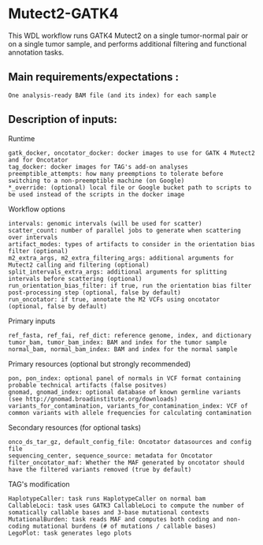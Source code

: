 # Mutect2-GATK4
This WDL workflow runs GATK4 Mutect2 on a single tumor-normal pair or on a single tumor sample, and performs additional filtering and functional annotation tasks.

## Main requirements/expectations :

    One analysis-ready BAM file (and its index) for each sample

## Description of inputs:

Runtime

    gatk_docker, oncotator_docker: docker images to use for GATK 4 Mutect2 and for Oncotator
    tag_docker: docker images for TAG's add-on analyses
    preemptible_attempts: how many preemptions to tolerate before switching to a non-preemptible machine (on Google)
    *_override: (optional) local file or Google bucket path to scripts to be used instead of the scripts in the docker image

Workflow options

    intervals: genomic intervals (will be used for scatter)
    scatter_count: number of parallel jobs to generate when scattering over intervals
    artifact_modes: types of artifacts to consider in the orientation bias filter (optional)
    m2_extra_args, m2_extra_filtering_args: additional arguments for Mutect2 calling and filtering (optional)
    split_intervals_extra_args: additional arguments for splitting intervals before scattering (optional)
    run_orientation_bias_filter: if true, run the orientation bias filter post-processing step (optional, false by default)
    run_oncotator: if true, annotate the M2 VCFs using oncotator (optional, false by default)

Primary inputs

    ref_fasta, ref_fai, ref_dict: reference genome, index, and dictionary
    tumor_bam, tumor_bam_index: BAM and index for the tumor sample
    normal_bam, normal_bam_index: BAM and index for the normal sample

Primary resources (optional but strongly recommended)

    pon, pon_index: optional panel of normals in VCF format containing probable technical artifacts (false positves)
    gnomad, gnomad_index: optional database of known germline variants (see http://gnomad.broadinstitute.org/downloads)
    variants_for_contamination, variants_for_contamination_index: VCF of common variants with allele frequencies for calculating contamination

Secondary resources (for optional tasks)

    onco_ds_tar_gz, default_config_file: Oncotator datasources and config file
    sequencing_center, sequence_source: metadata for Oncotator
    filter_oncotator_maf: Whether the MAF generated by oncotator should have the filtered variants removed (true by default)

TAG's modification

    HaplotypeCaller: task runs HaplotypeCaller on normal bam
    CallableLoci: task uses GATK3 CallableLoci to compute the number of somatically callable bases and 3-base mutational contexts
    MutationalBurden: task reads MAF and computes both coding and non-coding mutational burdens (# of mutations / callable bases)
    LegoPlot: task generates lego plots

